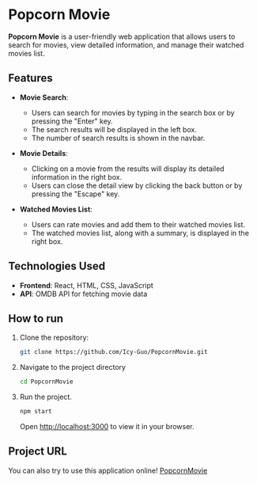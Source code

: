 # Popcorn Movie

**Popcorn Movie** is a user-friendly web application that allows users to search for movies, view detailed information, and manage their watched movies list.

## Features

- **Movie Search**:

  - Users can search for movies by typing in the search box or by pressing the "Enter" key.
  - The search results will be displayed in the left box.
  - The number of search results is shown in the navbar.

- **Movie Details**:

  - Clicking on a movie from the results will display its detailed information in the right box.
  - Users can close the detail view by clicking the back button or by pressing the "Escape" key.

- **Watched Movies List**:
  - Users can rate movies and add them to their watched movies list.
  - The watched movies list, along with a summary, is displayed in the right box.

## Technologies Used

- **Frontend**: React, HTML, CSS, JavaScript
- **API**: OMDB API for fetching movie data

## How to run

1. Clone the repository:

   ```bash
   git clone https://github.com/Icy-Guo/PopcornMovie.git
   ```

2. Navigate to the project directory

   ```bash
   cd PopcornMovie
   ```

3. Run the project.

   ```bash
   npm start
   ```

   Open [http://localhost:3000](http://localhost:3000) to view it in your browser.

## Project URL

You can also try to use this application online! [PopcornMovie](https://popcornmovie-icy.netlify.app/)
